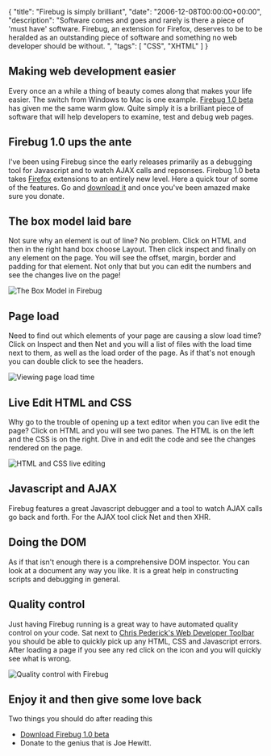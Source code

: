 {
  "title": "Firebug is simply brilliant",
  "date": "2006-12-08T00:00:00+00:00",
  "description": "Software comes and goes and rarely is there a piece of 'must have' software. Firebug, an extension for Firefox, deserves to be to be heralded as an outstanding piece of software and something no web developer should be without. ",
  "tags": [
    "CSS",
    "XHTML"
  ]
}

## Making web development easier

Every once an a while a thing of beauty comes along that makes your life easier. The switch from Windows to Mac is one example. [Firebug 1.0 beta][1] has given me the same warm glow. Quite simply it is a brilliant piece of software that will help developers to examine, test and debug web pages.

## Firebug 1.0 ups the ante

I've been using Firebug since the early releases primarily as a debugging tool for Javascript and to watch AJAX calls and repsonses. Firebug 1.0 beta takes [Firefox][2] extensions to an entirely new level. Here a quick tour of some of the features. Go and [download it][1] and once you've been amazed make sure you donate.

## The box model laid bare

Not sure why an element is out of line? No problem. Click on HTML and then in the right hand box choose Layout. Then click inspect and finally on any element on the page. You will see the offset, margin, border and padding for that element. Not only that but you can edit the numbers and see the changes live on the page!

![The Box Model in Firebug][3] 

## Page load

Need to find out which elements of your page are causing a slow load time? Click on Inspect and then Net and you will a list of files with the load time next to them, as well as the load order of the page. As if that's not enough you can double click to see the headers.

![Viewing page load time][4] 

## Live Edit HTML and CSS

Why go to the trouble of opening up a text editor when you can live edit the page? Click on HTML and you will see two panes. The HTML is on the left and the CSS is on the right. Dive in and edit the code and see the changes rendered on the page.

![HTML and CSS live editing][5] 

## Javascript and AJAX

Firebug features a great Javascript debugger and a tool to watch AJAX calls go back and forth. For the AJAX tool click Net and then XHR. 

## Doing the DOM

As if that isn't enough there is a comprehensive DOM inspector. You can look at a document any way you like. It is a great help in constructing scripts and debugging in general.

## Quality control

Just having Firebug running is a great way to have automated quality control on your code. Sat next to [Chris Pederick's Web Developer Toolbar][6] you should be able to quickly pick up any HTML, CSS and Javascript errors. After loading a page if you see any red click on the icon and you will quickly see what is wrong. 

![Quality control with Firebug][7] 

## Enjoy it and then give some love back

Two things you should do after reading this

*   [Download Firebug 1.0 beta][1]
*   Donate to the genius that is Joe Hewitt.

 [1]: http://www.getfirebug.com/
 [2]: http://www.mozilla.com/en-US/firefox/
 [3]: https://shapeshed.com/images/articles/box_model.png 
 [4]: https://shapeshed.com/images/articles/pageload.jpg 
 [5]: https://shapeshed.com/images/articles/html_css_editor.jpg 
 [6]: http://chrispederick.com/work/webdeveloper/
 [7]: https://shapeshed.com/images/articles/toolbar_errors.jpg 
